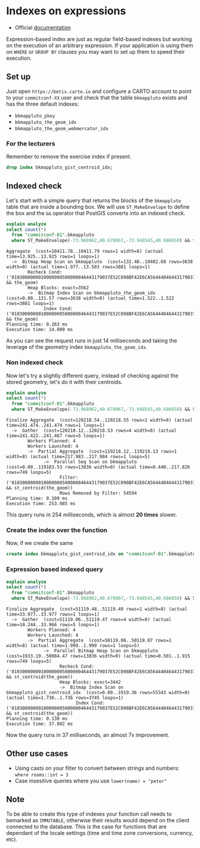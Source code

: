 # Indexes on expressions

* Official [documentation](https://www.postgresql.org/docs/current/indexes-expressional.html)

Expression-based index are just as regular field-based indexes but working on the execution of an arbitrary expression. If your application is using them on `WHERE` or `GROUP BY` clauses you may want to set up them to speed their execution.

## Set up

Just open `https://betis.carto.io` and configure a CARTO account to point to your `commitconf-XX` user and check that the table `bkmappluto` exists and has the three default indexes:

* `bkmappluto_pkey`
* `bkmappluto_the_geom_idx`
* `bkmappluto_the_geom_webmercator_idx`

### For the lecturers

Remember to remove the exercise index if present.

```sql
drop index bkmappluto_gist_centroid_idx;
```


## Indexed check

Let's start with a simple query that returns the blocks of the `bkmappluto` table that are inside a bounding box. We will use `ST_MakeEnvelope` to define the box and the `&&` operator that PostGIS converts into an indexed check.



```sql
explain analyze
select count(*)
  from "commitconf-01".bkmappluto 
  where ST_MakeEnvelope(-73.968962,40.678067,-73.948545,40.686650) && the_geom
```

```
Aggregate  (cost=10411.78..10411.79 rows=1 width=8) (actual time=13.925..13.925 rows=1 loops=1)
  ->  Bitmap Heap Scan on bkmappluto  (cost=132.48..10402.68 rows=3638 width=0) (actual time=1.977..13.503 rows=3881 loops=1)
        Recheck Cond: ('0103000000010000000500000046443179037E52C098BF42E6CA56444046443179037E52C032E6AE25E4574440327216F6B47C52C032E6AE25E4574440327216F6B47C52C098BF42E6CA56444046443179037E52C098BF42E6CA564440'::geometry && the_geom)
        Heap Blocks: exact=3562
        ->  Bitmap Index Scan on bkmappluto_the_geom_idx  (cost=0.00..131.57 rows=3638 width=0) (actual time=1.522..1.522 rows=3881 loops=1)
              Index Cond: ('0103000000010000000500000046443179037E52C098BF42E6CA56444046443179037E52C032E6AE25E4574440327216F6B47C52C032E6AE25E4574440327216F6B47C52C098BF42E6CA56444046443179037E52C098BF42E6CA564440'::geometry && the_geom)
Planning time: 0.263 ms
Execution time: 14.009 ms
```

As you can see the request runs in just 14 milliseconds and taking the leverage of the geometry index `bkmappluto_the_geom_idx`.

### Non indexed check

Now let's try a slightly different query, instead of checking against the stored geometry, let's do it with their centroids.

```sql
explain analyze
select count(*)
  from "commitconf-01".bkmappluto 
  where ST_MakeEnvelope(-73.968962,40.678067,-73.948545,40.686650) && ST_Centroid(the_geom)
```

```
Finalize Aggregate  (cost=120218.54..120218.55 rows=1 width=8) (actual time=241.474..241.474 rows=1 loops=1)
  ->  Gather  (cost=120218.12..120218.53 rows=4 width=8) (actual time=241.422..241.467 rows=5 loops=1)
        Workers Planned: 4
        Workers Launched: 4
        ->  Partial Aggregate  (cost=119218.12..119218.13 rows=1 width=8) (actual time=217.983..217.984 rows=1 loops=5)
              ->  Parallel Seq Scan on bkmappluto  (cost=0.00..119183.53 rows=13836 width=0) (actual time=0.440..217.826 rows=749 loops=5)
                    Filter: ('0103000000010000000500000046443179037E52C098BF42E6CA56444046443179037E52C032E6AE25E4574440327216F6B47C52C032E6AE25E4574440327216F6B47C52C098BF42E6CA56444046443179037E52C098BF42E6CA564440'::geometry && st_centroid(the_geom))
                    Rows Removed by Filter: 54594
Planning time: 0.109 ms
Execution time: 253.985 ms
```

This query runs in 254 milliseconds, which is almost **20 times** slower.

### Create the index over the function

Now, if we create the same 

```sql
create index bkmappluto_gist_centroid_idx on "commitconf-01".bkmappluto using gist(ST_Centroid(the_geom))
```

### Expression based indexed query


```sql
explain analyze
select count(*)
  from "commitconf-01".bkmappluto 
  where ST_MakeEnvelope(-73.968962,40.678067,-73.948545,40.686650) && ST_Centroid(the_geom)
```

```
Finalize Aggregate  (cost=51119.48..51119.49 rows=1 width=8) (actual time=33.977..33.977 rows=1 loops=1)
  ->  Gather  (cost=51119.06..51119.47 rows=4 width=8) (actual time=10.244..33.966 rows=5 loops=1)
        Workers Planned: 4
        Workers Launched: 4
        ->  Partial Aggregate  (cost=50119.06..50119.07 rows=1 width=8) (actual time=1.999..1.999 rows=1 loops=5)
              ->  Parallel Bitmap Heap Scan on bkmappluto  (cost=1933.19..50084.47 rows=13836 width=0) (actual time=0.501..1.915 rows=749 loops=5)
                    Recheck Cond: ('0103000000010000000500000046443179037E52C098BF42E6CA56444046443179037E52C032E6AE25E4574440327216F6B47C52C032E6AE25E4574440327216F6B47C52C098BF42E6CA56444046443179037E52C098BF42E6CA564440'::geometry && st_centroid(the_geom))
                    Heap Blocks: exact=3442
                    ->  Bitmap Index Scan on bkmappluto_gist_centroid_idx  (cost=0.00..1919.36 rows=55343 width=0) (actual time=1.736..1.736 rows=3745 loops=1)
                          Index Cond: ('0103000000010000000500000046443179037E52C098BF42E6CA56444046443179037E52C032E6AE25E4574440327216F6B47C52C032E6AE25E4574440327216F6B47C52C098BF42E6CA56444046443179037E52C098BF42E6CA564440'::geometry && st_centroid(the_geom))
Planning time: 0.130 ms
Execution time: 37.802 ms
```

Now the query runs in 37 milliseconds, an almost 7x improvement.

## Other use cases

* Using casts on your filter to convert between strings and numbers: `where rooms::int = 3`
* Case insesitive queries where you use `lower(name) = "peter"`

## Note

To be able to create this type of indexes your function call needs to bemarked as `IMMUTABLE`, otherwise their results would depend on the client connected to the database. This is the case for functions that are dependant of the locale settings (time and time zone conversions, currency, etc).
